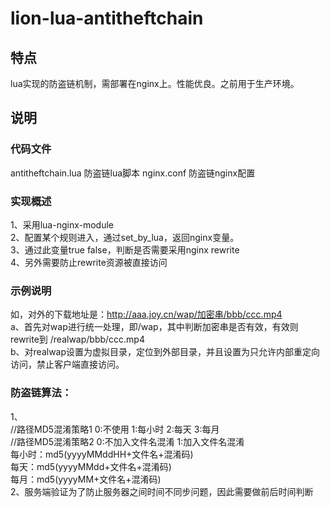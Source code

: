 # lion-lua-antitheftchain

## 特点
lua实现的防盗链机制，需部署在nginx上。性能优良。之前用于生产环境。

## 说明

### 代码文件
antitheftchain.lua 防盗链lua脚本
nginx.conf 防盗链nginx配置

### 实现概述
1、采用lua-nginx-module  
2、配置某个规则进入，通过set_by_lua，返回nginx变量。  
3、通过此变量true false，判断是否需要采用nginx rewrite  
4、另外需要防止rewrite资源被直接访问  

### 示例说明
如，对外的下载地址是：http://aaa.joy.cn/wap/加密串/bbb/ccc.mp4  
a、首先对wap进行统一处理，即/wap，其中判断加密串是否有效，有效则rewrite到 /realwap/bbb/ccc.mp4  
b、对realwap设置为虚拟目录，定位到外部目录，并且设置为只允许内部重定向访问，禁止客户端直接访问。  

### 防盗链算法：
1、  
//路径MD5混淆策略1 0:不使用 1:每小时 2:每天 3:每月  
//路径MD5混淆策略2 0:不加入文件名混淆 1:加入文件名混淆  
每小时：md5(yyyyMMddHH+文件名+混淆码)  
每天：md5(yyyyMMdd+文件名+混淆码)  
每月：md5(yyyyMM+文件名+混淆码)  
2、服务端验证为了防止服务器之间时间不同步问题，因此需要做前后时间判断  
